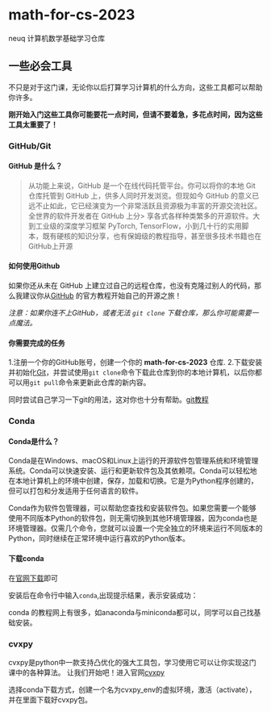 # math-for-cs-2023
neuq 计算机数学基础学习仓库

## 一些必会工具
不只是对于这门课，无论你以后打算学习计算机的什么方向，这些工具都可以帮助你许多。

**刚开始入门这些工具你可能要花一点时间，但请不要着急，多花点时间，因为这些工具太重要了！**

### GitHub/Git
#### GitHub 是什么？
> 从功能上来说，GitHub 是一个在线代码托管平台。你可以将你的本地 Git 仓库托管到 GitHub 上，供多人同时开发浏览。但现如今 GitHub 的意义已远不止如此，它已经演变为一个非常活跃且资源极为丰富的开源交流社区。全世界的软件开发者在 GitHub 上分> 享各式各样种类繁多的开源软件。大到工业级的深度学习框架 PyTorch, TensorFlow，小到几十行的实用脚本，既有硬核的知识分享，也有保姆级的教程指导，甚至很多技术书籍也在 GitHub上开源

#### 如何使用Github
如果你还从未在 GitHub 上建立过自己的远程仓库，也没有克隆过别人的代码，那么我建议你从[GitHub](https://docs.github.com/zh/get-started) 的官方教程开始自己的开源之旅！

*注意：如果你连不上GitHub，或者无法 `git clone`  下载仓库，那么你可能需要一点魔法。*

#### 你需要完成的任务
1.注册一个你的GitHub账号，创建一个你的 **math-for-cs-2023** 仓库.
2.下载安装并初始化[Git](https://docs.github.com/zh/get-started/quickstart/set-up-git)，并尝试使用`git clone`命令下载此仓库到你的本地计算机，以后你都可以用`git pull`命令来更新此仓库的新内容。

同时尝试自己学习一下git的用法，这对你也十分有帮助。[git教程](https://www.runoob.com/git/git-install-setup.html)


### Conda
#### Conda是什么？
Conda是在Windows、macOS和Linux上运行的开源软件包管理系统和环境管理系统。Conda可以快速安装、运行和更新软件包及其依赖项。Conda可以轻松地在本地计算机上的环境中创建，保存，加载和切换。它是为Python程序创建的，但可以打包和分发适用于任何语言的软件。

Conda作为软件包管理器，可以帮助您查找和安装软件包。如果您需要一个能够使用不同版本Python的软件包，则无需切换到其他环境管理器，因为conda也是环境管理器。仅需几个命令，您就可以设置一个完全独立的环境来运行不同版本的Python，同时继续在正常环境中运行喜欢的Python版本。

#### 下载conda
在[官网下载](https://docs.conda.io/projects/miniconda/en/latest/)即可

安装后在命令行中输入`conda`,出现提示结果，表示安装成功：

conda 的教程网上有很多，如anaconda与miniconda都可以，同学可以自己找基础安装。

### cvxpy
cvxpy是python中一款支持凸优化的强大工具包，学习使用它可以让你实现这门课中的各种算法。
让我们开始吧！进入官网[cvxpy](https://www.cvxpy.org/install/index.html)

选择conda下载方式，创建一个名为cvxpy_env的虚拟环境，激活（activate），并在里面下载好cvxpy包。


